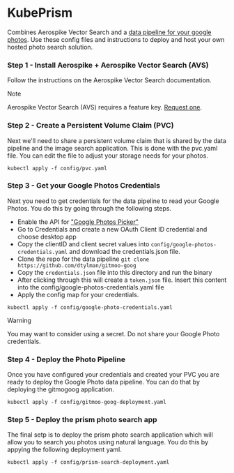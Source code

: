 # KubePrism
Combines Aerospike Vector Search and a [data pipeline for your google photos](https://github.com/dtylman/gitmoo-goog). 
Use these config files and instructions to deploy and host your own hosted
photo search solution.

### Step 1 - Install Aerospike + Aerospike Vector Search (AVS)
Follow the instructions on the Aerospike Vector Search documentation.

> [!NOTE]
> Aerospike Vector Search (AVS) requires a feature key. [Request one](https://aerospike.com/docs/vector?utm_medium=web&utm_source=aerospike-github).

### Step 2 - Create a Persistent Volume Claim (PVC)
Next we'll need to share a persistent volume claim that is shared by
the data pipeline and the image search application. This is done with 
the pvc.yaml file. You can edit the file to adjust your storage needs
for your photos. 

```
kubectl apply -f config/pvc.yaml
```
### Step 3 - Get your Google Photos Credentials
Next you need to get credentials for the data pipeline to read your
Google Photos. You do this by going through the following steps.

* Enable the API for ["Google Photos Picker"](https://console.cloud.google.com/apis/library/photospicker.googleapis.com?project=photos-427213)
* Go to Credentials and create a new OAuth Client ID credential and choose desktop app
* Copy the clientID and client secret values into `config/google-photos-credentials.yaml` and download the credentials.json file.
* Clone the repo for the data pipeline `git clone https://github.com/dtylman/gitmoo-goog`
* Copy the `credentials.json` file into this directory and run the binary
* After clicking through this will create a `token.json` file. Insert this content into the config/google-photos-credentials.yaml file
* Apply the config map for your credentials.

```
kubectl apply -f config/google-photo-credentials.yaml
```

> [!WARNING]
> You may want to consider using a secret. Do not share your Google Photo credentials. 

### Step 4 - Deploy the Photo Pipeline
Once you have configured your credentials and created your PVC you are ready to
deploy the Google Photo data pipeline. You can do that by deploying the
gitmogoog application.

```
kubectl apply -f config/gitmoo-goog-deployment.yaml
```

### Step 5 - Deploy the prism photo search app
The final setp is to deploy the prism photo search application which will allow
you to search you photos using natural language. You do this by appying the following
deployment yaml.

```
kubectl apply -f config/prism-search-deployment.yaml
```

